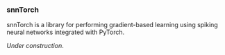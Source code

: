### snnTorch
snnTorch is a library for performing gradient-based learning using spiking neural networks integrated with PyTorch.

*Under construction*.